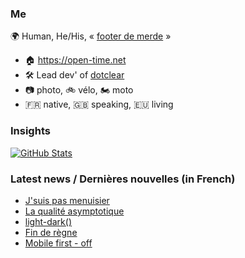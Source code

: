 ### Me

🌍 Human, He/His, « [footer de merde](https://open-time.net/post/2013/07/17/La-veritable-histoire-du-Footer-de-merde-) » 
* 🏠 https://open-time.net 
* 🛠️ Lead dev' of [dotclear](https://git.dotclear.org/dev/dotclear)
* 📷 photo, 🚲 vélo, 🏍️ moto 
* 🇫🇷 native, 🇬🇧 speaking, 🇪🇺 living

### Insights

[![GitHub Stats](https://github-readme-stats-sigma-five.vercel.app/api?username=franck-paul)](https://github.com/franck-paul)

### Latest news / Dernières nouvelles (in French)

<!-- BLOG-POST-LIST:START -->
- [J&#39;suis pas menuisier](https://open-time.net/post/2025/10/13/J-suis-pas-menuisier)
- [La qualité asymptotique](https://open-time.net/post/2025/10/12/La-qualite-asymptotique)
- [light-dark&lpar;&rpar;](https://open-time.net/post/2025/10/11/light-dark)
- [Fin de règne](https://open-time.net/post/2025/10/10/Fin-de-regne)
- [Mobile first - off](https://open-time.net/post/2025/10/09/Mobile-first-off)
<!-- BLOG-POST-LIST:END -->
